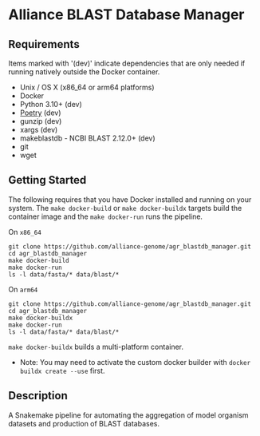 # Alliance BLAST Database Manager

## Requirements

Items marked with '(dev)' indicate dependencies that are only needed if running natively outside the Docker container.

* Unix / OS X (x86_64 or arm64 platforms)
* Docker
* Python 3.10+ (dev)
* [Poetry](https://python-poetry.org/) (dev)
* gunzip (dev)
* xargs (dev)
* makeblastdb - NCBI BLAST 2.12.0+ (dev)
* git
* wget

## Getting Started

The following requires that you have Docker installed and running on your system.
The `make docker-build` or `make docker-buildx` targets build the container image and the `make docker-run` runs 
the pipeline.

On `x86_64`
```shell
git clone https://github.com/alliance-genome/agr_blastdb_manager.git
cd agr_blastdb_manager
make docker-build
make docker-run
ls -l data/fasta/* data/blast/*
```

On `arm64`
```shell
git clone https://github.com/alliance-genome/agr_blastdb_manager.git
cd agr_blastdb_manager
make docker-buildx
make docker-run
ls -l data/fasta/* data/blast/*
```

`make docker-buildx` builds a multi-platform container.

* Note: You may need to activate the custom docker builder with `docker buildx create --use` first.


## Description

A Snakemake pipeline for automating the aggregation of model organism datasets and production of BLAST databases.

